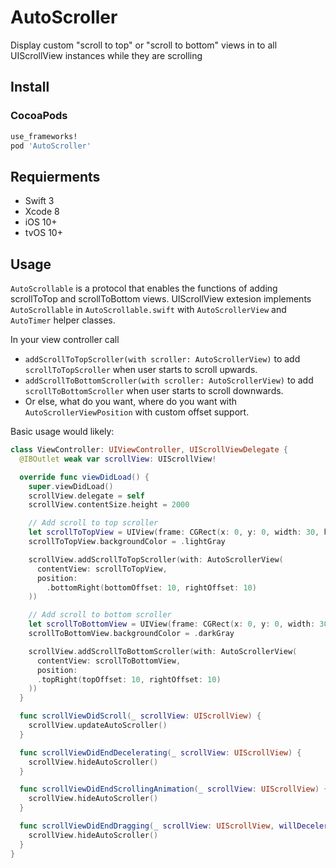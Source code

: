 AutoScroller
====
Display custom "scroll to top" or "scroll to bottom" views in to all UIScrollView instances while they are scrolling

Install
---
### CocoaPods
``` ruby
use_frameworks!
pod 'AutoScroller'
```

Requierments
---
* Swift 3
* Xcode 8
* iOS 10+
* tvOS 10+

Usage
---
`AutoScrollable` is a protocol that enables the functions of adding scrollToTop and scrollToBottom views.
UIScrollView extesion implements `AutoScrollable` in `AutoScrollable.swift` with `AutoScrollerView` and `AutoTimer` helper classes.
  
In your view controller call
* `addScrollToTopScroller(with scroller: AutoScrollerView)` to add  `scrollToTopScroller` when user starts to scroll upwards.
* `addScrollToBottomScroller(with scroller: AutoScrollerView)` to add `scrollToBottomScroller` when user starts to scroll downwards.
* Or else, what do you want, where do you want with `AutoScrollerViewPosition` with custom offset support.

Basic usage would likely:
``` swift
class ViewController: UIViewController, UIScrollViewDelegate {
  @IBOutlet weak var scrollView: UIScrollView!

  override func viewDidLoad() {
    super.viewDidLoad()
    scrollView.delegate = self
    scrollView.contentSize.height = 2000

    // Add scroll to top scroller
    let scrollToTopView = UIView(frame: CGRect(x: 0, y: 0, width: 30, height: 30))
    scrollToTopView.backgroundColor = .lightGray

    scrollView.addScrollToTopScroller(with: AutoScrollerView(
      contentView: scrollToTopView,
      position:
        .bottomRight(bottomOffset: 10, rightOffset: 10)
    ))

    // Add scroll to bottom scroller
    let scrollToBottomView = UIView(frame: CGRect(x: 0, y: 0, width: 30, height: 30))
    scrollToBottomView.backgroundColor = .darkGray

    scrollView.addScrollToBottomScroller(with: AutoScrollerView(
      contentView: scrollToBottomView,
      position:
      .topRight(topOffset: 10, rightOffset: 10)
    ))
  }

  func scrollViewDidScroll(_ scrollView: UIScrollView) {
    scrollView.updateAutoScroller()
  }

  func scrollViewDidEndDecelerating(_ scrollView: UIScrollView) {
    scrollView.hideAutoScroller()
  }

  func scrollViewDidEndScrollingAnimation(_ scrollView: UIScrollView) {
    scrollView.hideAutoScroller()
  }

  func scrollViewDidEndDragging(_ scrollView: UIScrollView, willDecelerate decelerate: Bool) {
    scrollView.hideAutoScroller()
  }
}
```
